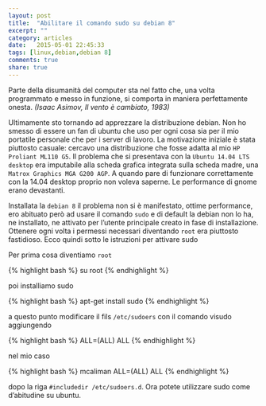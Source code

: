```yaml
---
layout: post
title:  "Abilitare il comando sudo su debian 8"
excerpt: ""
category: articles
date:   2015-05-01 22:45:33
tags: [linux,debian,debian 8]
comments: true
share: true
---
```


Parte della disumanità del computer sta nel fatto che, una volta programmato e messo in funzione, si comporta in maniera perfettamente onesta. *(Isaac Asimov, Il vento è cambiato, 1983)*

Ultimamente sto tornando ad apprezzare la distribuzione debian. Non ho smesso di essere un fan di ubuntu che uso per ogni cosa sia per il mio portatile personale che per i server di lavoro. La motivazione iniziale è stata piuttosto casuale: cercavo una distribuzione che fosse adatta al mio `HP Proliant ML110 G5`. Il problema che si presentava con la `Ubuntu 14.04 LTS desktop` era imputabile alla scheda grafica integrata sulla scheda madre, una `Matrox Graphics MGA G200 AGP`. A quando pare di funzionare correttamente con la 14.04 desktop proprio non voleva saperne.  Le performance di gnome erano devastanti.

Installata la `debian 8` il problema non si è manifestato, ottime performance, ero abituato però ad usare il comando `sudo` e di default la debian non lo ha, ne installato, ne attivato per l’utente principale creato in fase di installazione. Ottenere ogni volta i permessi necessari diventando `root` era piuttosto fastidioso. Ecco quindi sotto le istruzioni per attivare sudo

Per prima cosa diventiamo `root`

{% highlight bash %}
su root
{% endhighlight %}


poi installiamo sudo 

{% highlight bash %}
apt-get install sudo
{% endhighlight %}

a questo punto modificare il fils `/etc/sudoers` con il comando visudo aggiungendo

{% highlight bash %}
<username> ALL=(ALL) ALL 
{% endhighlight %}

nel mio caso

{% highlight bash %}
mcaliman ALL=(ALL) ALL 
{% endhighlight %}

dopo la riga `#includedir /etc/sudoers.d`. Ora potete utilizzare sudo come d’abitudine su ubuntu.

